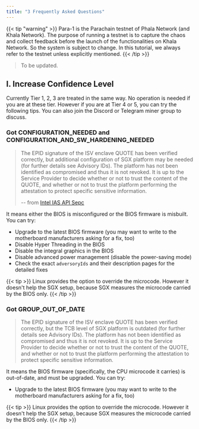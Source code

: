```yaml
---
title: "3 Frequently Asked Questions"
---
```


{{< tip "warning" >}}
Para-1 is the Parachain testnet of Phala Network (and Khala Network). The purpose of running a testnet is to capture the chaos and collect feedback before the launch of the functionalities on Khala Network. So the system is subject to change. In this tutorial, we always refer to the testnet unless explicitly mentioned.
{{< /tip >}}

> To be updated.

## I. Increase Confidence Level

Currently Tier 1, 2, 3 are treated in the same way. No operation is needed if you are at these tier. However if you are at Tier 4 or 5, you can try the following tips. You can also join the Discord or Telegram miner group to discuss.

### Got CONFIGURATION_NEEDED and CONFIGURATION_AND_SW_HARDENING_NEEDED

> The EPID signature of the ISV enclave QUOTE has been verified correctly, but additional configuration of SGX platform may be needed (for further details see Advisory IDs). The platform has not been identified as compromised and thus it is not revoked. It is up to the Service Provider to decide whether or not to trust the content of the QUOTE, and whether or not to trust the platform performing the attestation to protect specific sensitive information.
>
> -- from [Intel IAS API Sepc](https://api.trustedservices.intel.com/documents/IAS-API-Spec-rev-4.0.pdf)

It means either the BIOS is misconfigured or the BIOS firmware is misbuilt. You can try:

- Upgrade to the latest BIOS firmware (you may want to write to the motherboard manufacturers asking for a fix, too)
- Disable Hyper Threading in the BIOS
- Disable the integral graphics in the BIOS
- Disable advanced power management (disable the power-saving mode)
- Check the exact `adversoryIds` and their description pages for the detailed fixes

{{< tip >}}
Linux provides the option to override the microcode. However it doesn't help the SGX setup, because SGX measures the microcode carried by the BIOS only.
{{< /tip >}}

### Got GROUP_OUT_OF_DATE

> The EPID signature of the ISV enclave QUOTE has been verified correctly, but the TCB level of SGX platform is outdated (for further details see Advisory IDs). The platform has not been identified as compromised and thus it is not revoked. It is up to the Service Provider to decide whether or not to trust the content of the QUOTE, and whether or not to trust the platform performing the attestation to protect specific sensitive information.

It means the BIOS firmware (specifically, the CPU microcode it carries) is out-of-date, and must be upgraded. You can try:

- Upgrade to the latest BIOS firmware (you may want to write to the motherboard manufacturers asking for a fix, too)

{{< tip >}}
Linux provides the option to override the microcode. However it doesn't help the SGX setup, because SGX measures the microcode carried by the BIOS only.
{{< /tip >}}
